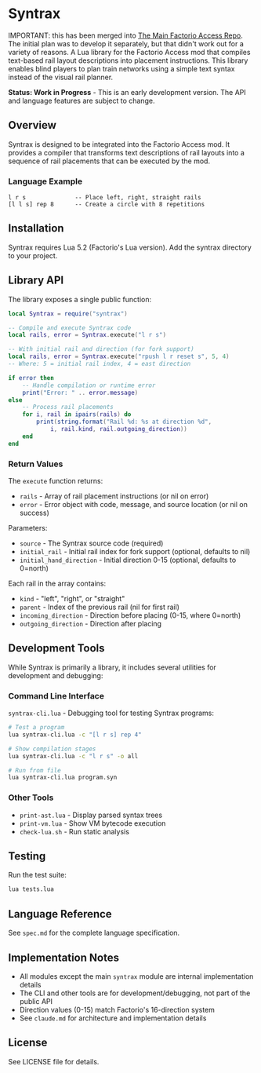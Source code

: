 # Syntrax

IMPORTANT: this has been merged into [The Main Factorio Access Repo](https://github.com/factorio-access/FactorioAccess).
The initial plan was to develop it separately, but that didn't work out for a variety of reasons. A Lua library for the
Factorio Access mod that compiles text-based rail layout descriptions into placement instructions. This library enables
blind players to plan train networks using a simple text syntax instead of the visual rail planner.

**Status: Work in Progress** - This is an early development version. The API and language features are subject to
change.

## Overview

Syntrax is designed to be integrated into the Factorio Access mod. It provides a compiler that transforms text
descriptions of rail layouts into a sequence of rail placements that can be executed by the mod.

### Language Example

```
l r s              -- Place left, right, straight rails
[l l s] rep 8      -- Create a circle with 8 repetitions
```

## Installation

Syntrax requires Lua 5.2 (Factorio's Lua version). Add the syntrax directory to your project.

## Library API

The library exposes a single public function:

```lua
local Syntrax = require("syntrax")

-- Compile and execute Syntrax code
local rails, error = Syntrax.execute("l r s")

-- With initial rail and direction (for fork support)
local rails, error = Syntrax.execute("rpush l r reset s", 5, 4)
-- Where: 5 = initial rail index, 4 = east direction

if error then
    -- Handle compilation or runtime error
    print("Error: " .. error.message)
else
    -- Process rail placements
    for i, rail in ipairs(rails) do
        print(string.format("Rail %d: %s at direction %d", 
            i, rail.kind, rail.outgoing_direction))
    end
end
```

### Return Values

The `execute` function returns:
- `rails` - Array of rail placement instructions (or nil on error)
- `error` - Error object with code, message, and source location (or nil on success)

Parameters:
- `source` - The Syntrax source code (required)
- `initial_rail` - Initial rail index for fork support (optional, defaults to nil)
- `initial_hand_direction` - Initial direction 0-15 (optional, defaults to 0=north)

Each rail in the array contains:
- `kind` - "left", "right", or "straight"
- `parent` - Index of the previous rail (nil for first rail)
- `incoming_direction` - Direction before placing (0-15, where 0=north)
- `outgoing_direction` - Direction after placing

## Development Tools

While Syntrax is primarily a library, it includes several utilities for development and debugging:

### Command Line Interface

`syntrax-cli.lua` - Debugging tool for testing Syntrax programs:

```bash
# Test a program
lua syntrax-cli.lua -c "[l r s] rep 4"

# Show compilation stages
lua syntrax-cli.lua -c "l r s" -o all

# Run from file
lua syntrax-cli.lua program.syn
```

### Other Tools

- `print-ast.lua` - Display parsed syntax trees
- `print-vm.lua` - Show VM bytecode execution
- `check-lua.sh` - Run static analysis

## Testing

Run the test suite:
```bash
lua tests.lua
```

## Language Reference

See `spec.md` for the complete language specification.

## Implementation Notes

- All modules except the main `syntrax` module are internal implementation details
- The CLI and other tools are for development/debugging, not part of the public API
- Direction values (0-15) match Factorio's 16-direction system
- See `claude.md` for architecture and implementation details

## License

See LICENSE file for details.